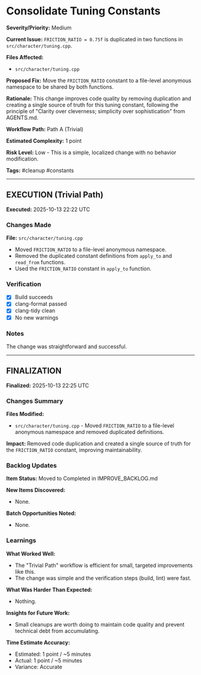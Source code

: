 # Consolidate Tuning Constants

**Severity/Priority:** Medium

**Current Issue:** `FRICTION_RATIO = 0.75f` is duplicated in two functions in `src/character/tuning.cpp`.

**Files Affected:**
- `src/character/tuning.cpp`

**Proposed Fix:** Move the `FRICTION_RATIO` constant to a file-level anonymous namespace to be shared by both functions.

**Rationale:** This change improves code quality by removing duplication and creating a single source of truth for this tuning constant, following the principle of "Clarity over cleverness; simplicity over sophistication" from AGENTS.md.

**Workflow Path:** Path A (Trivial)

**Estimated Complexity:** 1 point

**Risk Level:** Low - This is a simple, localized change with no behavior modification.

**Tags:** #cleanup #constants

---

## EXECUTION (Trivial Path)

**Executed:** 2025-10-13 22:22 UTC

### Changes Made

**File:** `src/character/tuning.cpp`
- Moved `FRICTION_RATIO` to a file-level anonymous namespace.
- Removed the duplicated constant definitions from `apply_to` and `read_from` functions.
- Used the `FRICTION_RATIO` constant in `apply_to` function.

### Verification

- [x] Build succeeds
- [x] clang-format passed
- [x] clang-tidy clean
- [x] No new warnings

### Notes

The change was straightforward and successful.

---

## FINALIZATION

**Finalized:** 2025-10-13 22:25 UTC

### Changes Summary

**Files Modified:**
- `src/character/tuning.cpp` - Moved `FRICTION_RATIO` to a file-level anonymous namespace and removed duplicated definitions.

**Impact:**
Removed code duplication and created a single source of truth for the `FRICTION_RATIO` constant, improving maintainability.

### Backlog Updates

**Item Status:** Moved to Completed in IMPROVE_BACKLOG.md

**New Items Discovered:**
- None.

**Batch Opportunities Noted:**
- None.

### Learnings

**What Worked Well:**
- The "Trivial Path" workflow is efficient for small, targeted improvements like this.
- The change was simple and the verification steps (build, lint) were fast.

**What Was Harder Than Expected:**
- Nothing.

**Insights for Future Work:**
- Small cleanups are worth doing to maintain code quality and prevent technical debt from accumulating.

**Time Estimate Accuracy:**
- Estimated: 1 point / ~5 minutes
- Actual: 1 point / ~5 minutes
- Variance: Accurate
